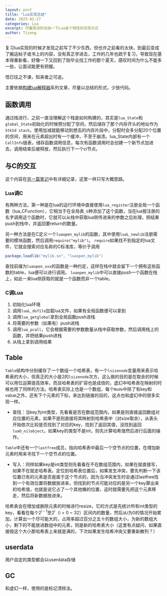 ```yaml
---
layout: post
title: "Lua实现总结"
date: 2025-02-27
categories: Lua
excerpt: 尽量简洁的总结一下Lua各个特性的实现方式
author: Tizeng
---
```


复习lua实现的时候才发现之前写了不少东西，但也许之前看的太快，到最后变成了搬运帖子或书上的内容，没有真正学进去，工作的几年也疏于复习，导致现在基本得重新看，好像一下又回到了刚毕业找工作的那个夏天，感叹时间为什么不能多一些，让面试能更有把握。

悟已往之不谏，知来者之可追。

主要依据[构建lua解释器](https://zhuanlan.zhihu.com/p/49972755)系列文章，尽量以总结的形式，少放代码。

## 函数调用

通过栈进行，之前一直没理解这个栈是如何构建的，其实是`lua_State`和`global_State`初始化的时候预分配了空间，然后储存了那个内存开头的地址作为`StkId stack`，使用加减就能移动到想去的内存片段中，分配时会多分配20个位置的空间，用来在元素超出时有一个缓冲，不至于崩溃。lua_State内部有一个`CallInfo`链表，储存函数调用信息，每次有函数调用时会创建一个新节点加进去，调用结束后被释放，然后执行下一个ci节点。

## 与C的交互

这个内容在[另一篇笔记](https://tizengyan.github.io/2019/09/12/Lua_note2/)中有详细记录，这里一样只写大概思路。

### Lua调C

有两种方法，第一种是在lua的运行环境中直接使用`lua_register`注册全局一个函数（lua_CFunction），它相当于在全局表`_G`种添加了这个函数，当在lua按注册的名字调用这个函数时，它就可以从栈中获取lua侧传进来的参数之后处理，把结果push到栈中，并返回要return的数量。

另一种方法是在C定义一个`luaopen_mylib`的函数，其中使用`luaL_newlib`注册需要的模块函数，然后调用`require("mylib")`。
`require`如果找不到指定的lua文件，它就会搜索对应名称的C标准库，等价于调用

```lua
package.loadlib("mylib.so", "luaopen_mylib")
```

查找前缀为`luaopen_xxx`的函数是一种约定，这样在栈中就会留下一个拥有这些函数的table，lua便可以进行调用。
`luaopen_mylib`中可以直接push一个函数在栈上，如此一来lua侧获取的就是一个函数而非一个table。

### C调Lua

1. 初始化lua环境
2. 调用`luaL_dofile`加载lua文件，如果有全局函数便可以拿到
3. 调用`lua_getglobal`拿到全局函数push进栈
4. 将需要的参数（如果有）push进栈
5. 调用`lua_pcall`，它会根据需要的参数数量从栈中获取参数，然后调用栈上的函数，并把结果push进栈
6. 从栈上拿到调用结果

## Table

`Table`结构中分别缓存了一个数组一个哈希表，有一个`lsizenode`变量用来表示哈希表的大小，但真正的大小是2的`lsizenode`次方，这么做的目的是在取余的时候可以用位运算提高效率，而且哈希表的扩容也是成倍的，虚幻中哈希表在映射的时候也用了同样的方法。哈希表实际上也是一个数组，每个`Node`中除了有key和value之外，还有下个元素的下标，来达到链接的目的，这点也和虚幻中的很多实现一样。

* 查找：当key为int类型，先看看是否在数组范围内，如果是则直接返回数组对应位置的元素，如果不是则直接将其映射到哈希表中（对size取余），从表头开始依次比较是否找到了对应的key，找到了返回其值，没找到返回`luaO_nilobject`。如果key的类型不是int，则先计算哈希值然后进行后面的操作。

`Table`中还有一个`lastfree`成员，指向哈希表中最后一个空节点的位置，在增加新元素时用来寻找下一个空节点的位置。

* 写入：同样如果key是int类型则先看看在不在数组范围内，如果在就直接写，如果不在就走哈希表。定位到哈希表位置后，如果发生冲突，要先判断一下该位置已有的元素是否是属于这个节点的，因为当冲突发生时会通过lastfree找到一个有效位置将数据放进来，但找到的节点可能对应的是另一个key算出来的哈希值，也就是说它占了一个其他桶的位置，这时就需要先把这个元素移走，然后将新数据放进来。

哈希表会在增加或删除元素的时候进行resize，它的方式是先统计所有int类型的key，看看在每个2<sup>i - 1</sup>至2<sup>i</sup>（i = 0 ~ 32）区间内的数量，然后从i为0的情况开始累加，计算出一个尽可能大的，占用率超过百分之五十的数组大小，为新的数组大小，剩下的不能放进数组中的元素，则是新的哈希表大小（这里有点疑问，如果直接按这个大小那哈希表上来就是满的，下次如果发生哈希冲突又要重新散列？）

## userdata

用户自定的类型都会以userdata存储

## GC

和虚幻一样，使用的是标记清除法。
